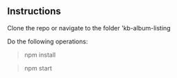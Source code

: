 ## Instructions

Clone the repo or navigate to the folder 'kb-album-listing

Do the following operations: 

> npm install

> npm start